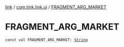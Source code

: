 [link](../index.md) / [com.tink.link.ui](index.md) / [FRAGMENT_ARG_MARKET](./-f-r-a-g-m-e-n-t_-a-r-g_-m-a-r-k-e-t.md)

# FRAGMENT_ARG_MARKET

`const val FRAGMENT_ARG_MARKET: `[`String`](https://kotlinlang.org/api/latest/jvm/stdlib/kotlin/-string/index.html)